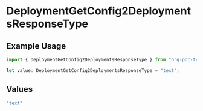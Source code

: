 # DeploymentGetConfig2DeploymentsResponseType

## Example Usage

```typescript
import { DeploymentGetConfig2DeploymentsResponseType } from "orq-poc-typescript-multi-env-version/models/operations";

let value: DeploymentGetConfig2DeploymentsResponseType = "text";
```

## Values

```typescript
"text"
```